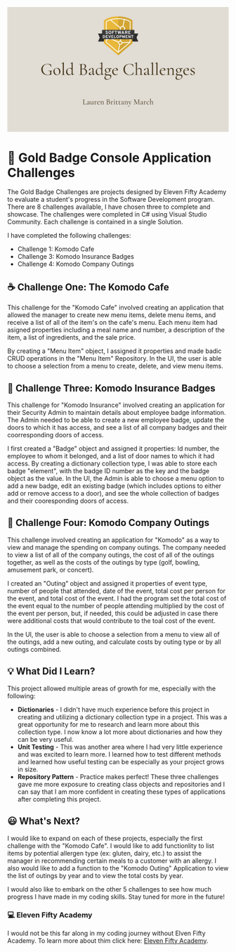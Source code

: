 ![headerphoto](gb-challenge-header-for-readme.png)
# :1st_place_medal: Gold Badge Console Application Challenges 

The Gold Badge Challenges are projects designed by Eleven Fifty Academy to evaluate a student's progress in the Software Development program. There are 8 challenges available, I have chosen three to complete and showcase. The challenges were completed in C# using Visual Studio Community. Each challenge is contained in a single Solution.

I have completed the following challenges:

* Challenge 1: Komodo Cafe
* Challenge 3: Komodo Insurance Badges
* Challenge 4: Komodo Company Outings
 

## :coffee: Challenge One: The Komodo Cafe
This challenge for the "Komodo Cafe" involved creating an application that allowed the manager to create new menu items, delete menu items, and receive a list of all of the item's on the cafe's menu. Each menu item had asigned properties including a meal name and number, a description of the item, a list of ingredients, and the sale price.

By creating a "Menu Item" object, I assigned it properties and made badic CRUD operations in the "Menu Item" Repository. In the UI, the user is able to choose a selection from a menu to create, delete, and view menu items.

## :police_officer: Challenge Three: Komodo Insurance Badges
This challenge for "Komodo Insurance" involved creating an application for their Security Admin to maintain details about employee badge information. The Admin needed to be able to create a new employee badge, update the doors to which it has access, and see a list of all company badges and their coorresponding doors of access. 

I first created a "Badge" object and assigned it properties: Id number, the employee to whom it belonged, and a list of door names to which it had access. By creating a dictionary collection type, I was able to store each badge "element", with the badge ID number as the key and the badge object as the value. In the UI, the Admin is able to choose a menu option to add a new badge, edit an existing badge (which includes options to either add or remove access to a door), and see the whole collection of badges and their cooresponding doors of access.

## :ferris_wheel: Challenge Four: Komodo Company Outings
This challenge involved creating an application for "Komodo" as a way to view and manage the spending on company outings. The company needed to view a list of all of the company outings, the cost of all of the outings together, as well as the costs of the outings by type (golf, bowling, amusement park, or concert).

I created an "Outing" object and assigned it properties of event type, number of people that attended, date of the event, total cost per person for the event, and total cost of the event. I had the program set the total cost of the event equal to the number of people attending multiplied by the cost of the event per person, but, if needed, this could be adjusted in case there were additional costs that would contribute to the toal cost of the event.

In the UI, the user is able to choose a selection from a menu to view all of the outings, add a new outing, and calculate costs by outing type or by all outings combined.

## :bulb: What Did I Learn?
This project allowed multiple areas of growth for me, especially with the following:
* **Dictionaries** - I didn't have much experience before this project in creating and utilizing a dictionary collection type in a project. This was a great opportunity for me to research and learn more about this collection type. I now know a lot more about dictionaries and how they can be very useful.
* **Unit Testing** - This was another area where I had very little experience and was excited to learn more. I learned how to test different methods and learned how useful testing can be especially as your project grows in size.
* **Repository Pattern** - Practice makes perfect! These three challenges gave me more exposure to creating class objects and repositories and I can say that I am more confident in creating these types of applications after completing this project.

## :smiley: What's Next?
I would like to expand on each of these projects, especially the first challenge with the "Komodo Cafe". I would like to add functionlity to list items by potential allergen type (ex: gluten, dairy, etc.) to assist the manager in recommending certain meals to a customer with an allergy. I also would like to add a function to the "Komodo Outing" Application to view the list of outings by year and to view the total costs by year. 

I would also like to embark on the other 5 challenges to see how much progress I have made in my coding skills. Stay tuned for more in the future!


### :computer: Eleven Fifty Academy
I would not be this far along in my coding journey without Elven Fifty Academy. To learn more about thim click here: [Eleven Fifty Academy](https://elevenfifty.org/).
